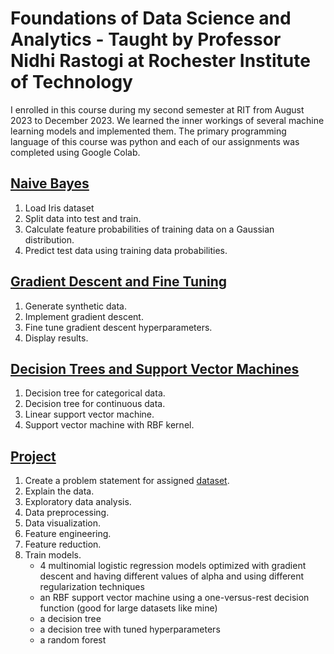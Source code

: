 # Foundations of Data Science and Analytics - Taught by Professor Nidhi Rastogi at Rochester Institute of Technology

I enrolled in this course during my second semester at RIT from August 2023 to December 2023. We learned the inner workings of several machine learning models and implemented them. The primary programming language of this course was python and each of our assignments was completed using Google Colab.


## [Naive Bayes](LongToralesHW1.ipynb)

1. Load Iris dataset
2. Split data into test and train.
3. Calculate feature probabilities of training data on a Gaussian distribution.
4. Predict test data using training data probabilities.



## [Gradient Descent and Fine Tuning](LongToralesHW2.ipynb)

1. Generate synthetic data.
2. Implement gradient descent.
3. Fine tune gradient descent hyperparameters.
4. Display results.



## [Decision Trees and Support Vector Machines](LongToralesHW3.ipynb)

1. Decision tree for categorical data.
2. Decision tree for continuous data.
3. Linear support vector machine.
4. Support vector machine with RBF kernel.



## [Project](LongToralesProject.ipynb)

1. Create a problem statement for assigned <a href=https://scikit-learn.org/stable/datasets/real_world.html#newsgroups-dataset>dataset</a>.
2. Explain the data.
3. Exploratory data analysis.
4. Data preprocessing.
5. Data visualization.
6. Feature engineering.
7. Feature reduction.
8. Train models.
    - 4 multinomial logistic regression models optimized with gradient descent and having different values of alpha and using different regularization techniques
    - an RBF support vector machine using a one-versus-rest decision function (good for large datasets like mine)
    - a decision tree
    - a decision tree with tuned hyperparameters
    - a random forest
